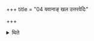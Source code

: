 +++
title = "04 यवानाङ् खल उत्तरवेदिः"

+++

<details><summary>थिते</summary>

यवानां खल उत्तरवेदिः ४
</details>
